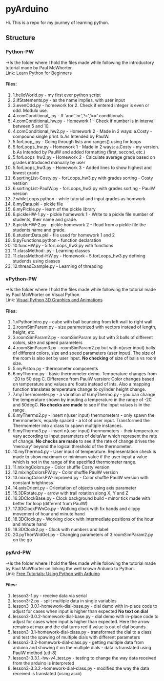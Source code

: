 # pyArduino

Hi. This is a repo for my journey of learning python.

## Structure

### Python-PW

->Is the folder where I hold the files made while following the introductory tutorial made by Paul McWhorter.<br />
Link: [Learn Python for Beginners](https://www.youtube.com/watch?v=XCKWZAtKTnU&list=PLGs0VKk2DiYzguDvh5xk2XoX9V1VKP5Hv)

#### Files:

1. 1.helloWorld.py - my first ever python script
2. 2.ifStatements.py - as the name implies, with user input
3. 3.evenOdd.py - homework for 2. Check if entered integer is even or odd. Modulo use.
4. 4.comConditional\_.py - If 'and','or','!=','==' conditionals
5. 4.comConditional_hw.py - Homework 1 - Check if number is in interval between 5 and 10.
6. 4.comConditional_hw2.py - Homework 2 - Made in 2 ways: a.Costy - compound single print. b.As Intended by PaulW.
7. 5.forLoop\_.py - Going through lists and ranges() using for loops
8. 5.forLoops_hw.py - Homework 1 - Made in 2 ways: a.Costy - my version. b.As Intended by PaulW and added formatting (first, second, etc.)
9. 5.forLoops_hw2.py - Homework 2 - Calculate average grade based on grades introduced manually by user
10. 5.forLoops_hw3.py - Homework 3 - Added lines to show highest and lowest grade
11. 6.sortingList-Costy.py - forLoops_hw3.py with grades sorting - Costy version
12. 6.sortingList-PaulW.py - forLoops_hw3.py with grades sorting - PaulW version
13. 7.whileLoops.python - while tutorial and input grades as homwork
14. 8.myData.pkl - pickle file
15. 8.myPickle.py - learn of the pickle library
16. 8.pickleHW-1.py - pickle homework 1 - Write to a pickle file number of students, their name and grade.
17. 8.pickleHW-2.py - pickle homework 2 - Read from a pickle file the students name and grade.
18. 8.studentData.pkl - file used for homework 1 and 2
19. 9.pyFunctions.python - function declaration
20. 10.funcHW.py - 5.forLoops_hw3.py with functions
21. 11.classMethod-.py - Learning classes
22. 11.classMethod-HW.py - Homework - 5.forLoops_hw3.py defining studends using classes
23. 12.threadExample.py - Learning of threading

### vPython-PW

->Is the folder where I hold the files made while following the tutorial made by Paul McWhorter on Visual Python.<br />
Link: [Visual Python 3D Graphics and Animations](https://www.youtube.com/watch?v=MJiVtz4Uj7M&list=PLGs0VKk2DiYzGCOzBrMNSWEdd2CIGC0kJ)

#### Files:

1. 1.vPythonIntro.py - cube with ball bouncing from left wall to right wall
2. 2.roomSimParam.py - size parametrized with vectors instead of length, height, etc.
3. 3.roomSimParam2.py - roomSimParam.py but with 3 balls of different colors, size and speed parameters
4. 4.roomSimParam3.py - roomSimParam2.py but with n(user input) balls of different colors, size and speed parameters (user input). The size of the room is also set by user input. **No checking** of size of balls vs room size.
5. 5.myPiston.py - thermometer components
6. 6.myThermo.py - basic thermometer demo. Temperature changes from -20 to 50 deg C. Difference from PaulW version: Color changes based on temperature and values are floats instead of ints. Also a mapping function translates temperature change to cylinder height change.
7. 7.myThermometer.py - a variation of 6.myThermo.py - you can change the temperature shown by inputing a temperature in the range of -20 and 50degC. **No checks are made** to see if the input values is in the range.
8. 8.myThermo2.py - insert n(user input) thermometers - only spawn the thermometers, equally spaced - a lot of user input. Transformed the Thermometer into a class to spawn multiple instances.
9. 9.myThermo3.py - insert n(user input) thermometers - their temperature vary according to input parameters of deltaVar which represent the rate of change. **No checks are made** to see if the rate of change drives the 'mercury' beyond the logical threshold of the thermometer.
10. 10.myThermo4.py - User input of temperature. Representation check is made to show maximum or minimum value if the user input a value which is not in the range of the specified thermometer range.
11. 11.mixingColors.py - Color shuffle Costy version
12. 12.mixingColorsPW.py - Color shuffle PaulW version
13. 13.mixingColorsPW-improved.py - Color shuffle PaulW version with constant brightness
14. 14.axisOrient.py - Orientation of objects using axis parameter
15. 15.3DRotate.py - arrow with trail rotation along X, Y and Z
16. 16.3DClockBase.py - Clock background build - minor tick made with better for loop (different from PaulW)
17. 17.3DClockPWnCo.py - Wotking clock with fix hands and clippy movement of hour and minute hand
18. 18.3DClock.py - Working clock with intermediate positions of the hour and minute hand
19. 19.3DClock2.py - Clock with numbers and label
20. 20.pyThonWidGet.py - Changing parameters of 3.roomSimParam2.py on the go

### pyArd-PW

->Is the folder where I hold the files made while following the tutorial made by Paul McWhorter on linking the well known Arduino to Python.<br />
Link: [Free Tutorials: Using Python with Arduino](https://www.youtube.com/watch?v=flfuaZaKFCM&list=PLGs0VKk2DiYzWURfJCbCGPa8HI0APjBfo)

#### Files:

1. lesson3-1.py - receive data via serial
2. lesson3-2.py - split multiple data in single variables
3. lesson3-3.0.1-homework-dial-base.py - dial demo with in-place code to adjust for cases when input is higher than expected **No text on dial**
4. lesson3-3.0.2-homework-dial-base.py - dial demo with in-place code to adjust for cases when input is higher than expected. Here the arrow remains at max and the dial turns red if value is out of dial bounds.
5. lesson3-3.1-homework-dial-class.py - transformed the dial to a class and test the spawing of multiple dials with different parameters
6. lesson3-3.2-homework-dial-class.py - getting multiple data from arduino and showing it on the multiple dials - data is translated using PaulW method (utf-8)
7. lesson3-3.3.1.-hw-v4_test.py - testing to change the way data received from the arduino is interpreted
8. lesson3-3.3.2.-homework-dial-class.py - modified the way the data received is translated (using ascii)

